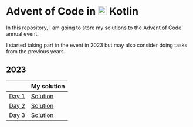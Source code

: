 # Advent of Code in <img src="https://cdn.jsdelivr.net/gh/devicons/devicon/icons/kotlin/kotlin-original.svg" height=24 /> Kotlin

In this repository, I am going to store my solutions to the [Advent of Code](https://adventofcode.com/) annual event.

I started taking part in the event in 2023 but may also consider doing tasks from the previous years.

## 2023
|                                              | My solution                                                                                           |
| -------------------------------------------- |-------------------------------------------------------------------------------------------------------|
| [Day 1](https://adventofcode.com/2023/day/1) | [Solution](https://github.com/palinkiewicz/adventofcode-kotlin/blob/master/adventofcode2023/Day01.kt) |
| [Day 2](https://adventofcode.com/2023/day/2) | [Solution](https://github.com/palinkiewicz/adventofcode-kotlin/blob/master/adventofcode2023/Day02.kt) |
| [Day 3](https://adventofcode.com/2023/day/3) | [Solution](https://github.com/palinkiewicz/adventofcode-kotlin/blob/master/adventofcode2023/Day03.kt) |
